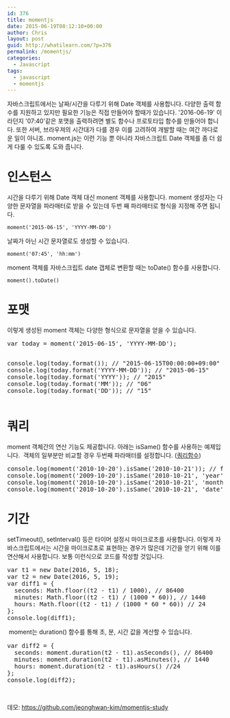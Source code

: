 ```yaml
---
id: 376
title: momentjs
date: 2015-06-19T08:12:10+00:00
author: Chris
layout: post
guid: http://whatilearn.com/?p=376
permalink: /momentjs/
categories:
  - Javascript
tags:
  - javascript
  - momentjs
---
```

자바스크립트에서는 날짜/시간을 다루기 위해 Date 객체를 사용합니다. 다양한 출력 함수를 지원하고 있지만 필요한 기능은 직접 만들어야 할때가 있습니다. '2016-06-19' 이라던지 '07:40'같은 포맷을 출력하려면 별도 함수나 프로토타입 함수를 만들어야 합니다. 또한 서버, 브라우져의 시간대가 다를 경우 이를 고려하여 개발할 때는 여간 까다로운 일이 아니죠. moment.js는 이런 기능 뿐 아니라 자바스크립트 Date 객체를 좀 더 쉽게 다룰 수 있도록 도와 줍니다.
<h1>인스턴스</h1>
시간을 다루기 위해 Date 객체 대신 monent 객체를 사용합니다. moment 생성자는 다양한 문자열을 파라매터로 받을 수 있는데 두번 째 파라매터로 형식을 지정해 주면 됩니다.

`moment('2015-06-15', 'YYYY-MM-DD')`

날짜가 아닌 시간 문자열로도 생성할 수 있습니다.

`moment('07:45', 'hh:mm')`

moment 객체를 자바스크립트 date 갭체로 변환할 때는 toDate() 함수를 사용합니다.

`moment().toDate()`
<h1>포맷</h1>
이렇게 생성된 moment 객체는 다양한 형식으로 문자열을 얻을 수 있습니다.
<pre class="lang:js decode:true ">var today = moment('2015-06-15', 'YYYY-MM-DD');

console.log(today.format()); // "2015-06-15T00:00:00+09:00"
console.log(today.format('YYYY-MM-DD')); // "2015-06-15"
console.log(today.format('YYYY')); // "2015"
console.log(today.format('MM')); // "06"
console.log(today.format('DD')); // "15"</pre>
<h1>쿼리</h1>
moment 객체간의 연산 기능도 제공합니다. 아래는 isSame() 함수를 사용하는 예제입니다.  객체의 일부분만 비교할 경우 두번째 파라매터를 설정합니다. (<a href="http://momentjs.com/docs/#/query/">쿼리함수</a>)
<pre class="lang:default decode:true">console.log(moment('2010-10-20').isSame('2010-10-21')); // false
console.log(moment('2009-10-20').isSame('2010-10-21', 'year')); // false
console.log(moment('2010-10-20').isSame('2010-10-21', 'month')); // true
console.log(moment('2010-10-20').isSame('2010-10-21', 'date')); // false
</pre>
<h1>기간</h1>
setTimeout(), setInterval() 등은 타이머 설정시 마이크로초를 사용합니다. 이렇게 자바스크립트에서는 시간을 마이크로초로 표현하는 경우가 많은데 기간을 얻기 위해 이를 연산해서 사용합니다. 보통 이런식으로 코드를 작성할 것입니다.
<pre class="lang:js decode:true ">var t1 = new Date(2016, 5, 18);
var t2 = new Date(2016, 5, 19);
var diff1 = {
  seconds: Math.floor((t2 - t1) / 1000), // 86400
  minutes: Math.floor((t2 - t1) / (1000 * 60)), // 1440
  hours: Math.floor((t2 - t1) / (1000 * 60 * 60)) // 24
};
console.log(diff1);</pre>
<span style="line-height: 1.5;"> moment는 duration() 함수를 통해 초, 분, 시간 값을 계산할 수 있습니다.</span>
<pre class="lang:js decode:true ">var diff2 = {
  seconds: moment.duration(t2 - t1).asSeconds(), // 86400
  minutes: moment.duration(t2 - t1).asMinutes(), // 1440
  hours: moment.duration(t2 - t1).asHours() //24
};
console.log(diff2);</pre>
&nbsp;

데모: <a href="https://github.com/jeonghwan-kim/momentjs-study">https://github.com/jeonghwan-kim/momentjs-study</a>